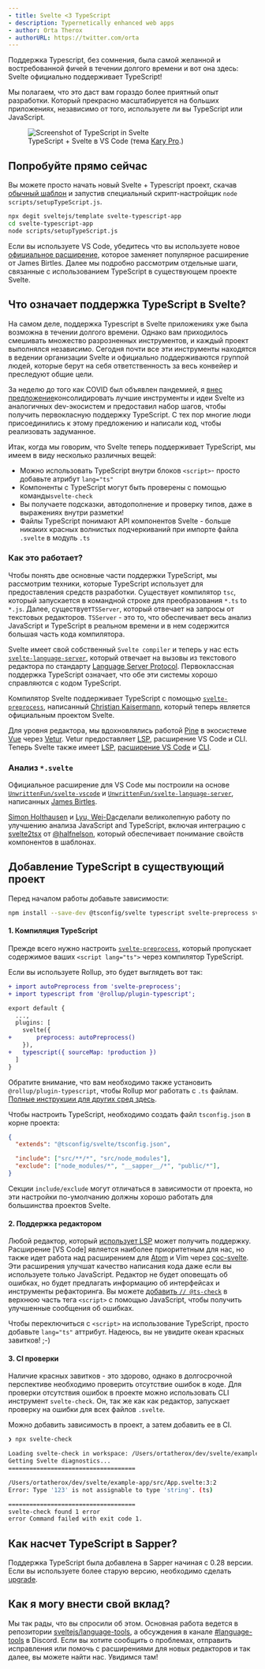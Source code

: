 ```yaml
---
- title: Svelte <3 TypeScript
- description: Typernetically enhanced web apps
- author: Orta Therox
- authorURL: https://twitter.com/orta
---
```


Поддержка Typescript, без сомнения, была самой желанной и востребованной фичей в течении долгого времени и вот она здесь: Svelte официально поддерживает TypeScript!

Мы полагаем, что это даст вам гораздо более приятный опыт разработки. Который прекрасно масштабируется на больших приложениях, независимо от того, используете ли вы TypeScript или JavaScript.

<figure>
	<img alt="Screenshot of TypeScript in Svelte" src="/media/svelte-ts.png">
	<figcaption>TypeScript + Svelte в VS Code (тема <a href="https://marketplace.visualstudio.com/items?itemName=karyfoundation.theme-karyfoundation-themes">Kary Pro</a>.)</figcaption>
</figure>


## Попробуйте прямо сейчас

Вы можете просто начать новый Svelte + Typescript проект, скачав [обычный шаблон](https://github.com/sveltejs/template) и запустив специальный скрипт-настройщик `node scripts/setupTypeScript.js`.

```bash
npx degit sveltejs/template svelte-typescript-app
cd svelte-typescript-app
node scripts/setupTypeScript.js
```

Если вы используете VS Code, убедитесь что вы используете новое [официальное расширение](https://marketplace.visualstudio.com/items?itemName=svelte.svelte-vscode), которое заменяет популярное расширение от James Birtles. Далее мы подробно рассмотрим отдельные шаги, связанные с использованием TypeScript в существующем проекте Svelte.

## Что означает поддержка TypeScript в Svelte?

На самом деле, поддержка Typescript в Svelte приложениях уже была возможна в течении долгого времени. Однако вам приходилось смешивать множество разрозненных инструментов, и каждый проект выполнялся независимо. Сегодня почти все эти инструменты находятся в ведении организации Svelte и официально поддерживаются группой людей, которые берут на себя ответственность за весь конвейер и преследуют общие цели.

За неделю до того как COVID был объявлен пандемией, я [внес предложение](https://github.com/sveltejs/svelte/issues/4518)консолидировать лучшие инструменты и идеи Svelte из аналогичных dev-экосистем и предоставил набор шагов, чтобы получить первокласную поддержку TypeScript. С тех пор многие люди присоединились к этому предложению и написали код, чтобы реализовать задуманное.

Итак, когда мы говорим, что Svelte теперь поддерживает TypeScript, мы имеем в виду несколько различных вещей:

* Можно использовать TypeScript внутри блоков `<script>`- просто добавьте атрибут `lang="ts"`
* Компоненты с TypeScript могут быть проверены с помощью команды`svelte-check`
* Вы получаете подсказки, автодополнение и проверку типов, даже в выражениях внутри разметки!
* Файлы TypeScript понимают API компонентов Svelte - больше никаких красных волнистых подчеркиваний при импорте файла `.svelte` в модуль `.ts`

### Как это работает?

Чтобы понять две основные части поддержки TypeScript, мы рассмотрим техники, которые TypeScript использует для предоставления средств разработки. Существует компилятор `tsc`, который запускается в командной строке для преобразования `*.ts` to `*.js`. Далее, существует`TSServer`, который отвечает на запросы от текстовых редакторов. `TSServer` - это то, что обеспечивает весь анализ JavaScript и TypeScript в реальном времени и в нем содержится большая часть кода компилятора.

Svelte имеет свой собственный `Svelte compiler` и теперь у нас есть [`svelte-language-server`](https://github.com/sveltejs/language-tools/tree/master/packages/language-server#svelte-language-server), который отвечает на вызовы из текстового редактора по стандарту [Language Server Protocol](https://microsoft.github.io//language-server-protocol/overviews/lsp/overview/). Первоклассная поддержка TypeScript означает, что обе эти системы хорошо справляются с кодом TypeScript.

Компилятор Svelte поддерживает TypeScript с помощью [`svelte-preprocess`](https://github.com/sveltejs/svelte-preprocess#svelte-preprocess), написанный [Christian Kaisermann](https://github.com/kaisermann), который теперь является официальным проектом Svelte.

Для уровня редактора, мы вдохновлялись работой [Pine](https://github.com/octref) в экосистеме [Vue](https://vuejs.org) через [Vetur](https://github.com/vuejs/vetur). Vetur предоставляет [LSP](https://github.com/vuejs/vetur/blob/master/server), расширение VS Code и CLI. Теперь Svelte также имеет [LSP](https://github.com/sveltejs/language-tools/blob/master/packages/language-server), [расширение VS Code](https://github.com/sveltejs/language-tools/blob/master/packages/svelte-vscode) и [CLI](https://github.com/sveltejs/language-tools/blob/master/packages/svelte-check).


### Анализ `*.svelte`

Официальное расширение для VS Code мы построили на основе [`UnwrittenFun/svelte-vscode`](https://github.com/UnwrittenFun/svelte-vscode) и [`UnwrittenFun/svelte-language-server`](https://github.com/UnwrittenFun/svelte-language-server/), написанных [James Birtles](https://github.com/UnwrittenFun).

[Simon Holthausen](https://github.com/dummdidumm) и [Lyu, Wei-Da](https://github.com/jasonlyu123)сделали великолепную работу по улучшению анализа JavaScript and TypeScript, включая интеграцию с [svelte2tsx](https://github.com/sveltejs/language-tools/tree/master/packages/svelte2tsx#svelte2tsx) от [@halfnelson](https://github.com/halfnelson), который обеспечивает понимание свойств компонентов в шаблонах.


## Добавление TypeScript в существующий проект

Перед началом работы добавьте зависимости:

```bash
npm install --save-dev @tsconfig/svelte typescript svelte-preprocess svelte-check
```

#### 1. Компиляция TypeScript

Прежде всего нужно настроить [`svelte-preprocess`](https://github.com/sveltejs/svelte-preprocess#svelte-preprocess), который пропускает содержимое ваших `<script lang="ts">` через компилятор TypeScript.

Если вы используете Rollup, это будет выглядеть вот так:

```diff
+ import autoPreprocess from 'svelte-preprocess';
+ import typescript from '@rollup/plugin-typescript';

export default {
  ...,
  plugins: [
    svelte({
+       preprocess: autoPreprocess()
    }),
+   typescript({ sourceMap: !production })
  ]
}
```
Обратите внимание, что вам необходимо также установить `@rollup/plugin-typescript`, чтобы Rollup мог работать с `.ts` файлам. [Полные инструкции для других сред здесь](https://github.com/sveltejs/svelte-preprocess#usage).

Чтобы настроить TypeScript, необходимо создать файл `tsconfig.json` в корне проекта:

```json
{
  "extends": "@tsconfig/svelte/tsconfig.json",

  "include": ["src/**/*", "src/node_modules"],
  "exclude": ["node_modules/*", "__sapper__/*", "public/*"],
}
```

Секции `include/exclude` могут отличаться в зависимости от проекта, но эти настройки по-умолчанию должны хорошо работать для большинства проектов Svelte.

#### 2. Поддержка редактором

Любой редактор, который [использует LSP](https://langserver.org/#implementations-client) может получить поддержку. Расширение [VS Code] является наиболее приоритетным для нас, но также идет работа над расширением для [Atom](https://github.com/sveltejs/language-tools/pull/160) и Vim через [coc-svelte](https://github.com/coc-extensions/coc-svelte).
Эти расширения улучшат качество написания кода даже если вы используете только JavaScript. Редактор не будет оповещать об ошибках, но будет предлагать информацию об интерфейсах и инструменты рефакторинга. Вы можете [добавить `// @ts-check`](https://www.staging-typescript.org/docs/handbook/intro-to-js-ts.html) в верхнюю часть тега `<script>` с помощью JavaScript, чтобы получить улучшенные сообщения об ошибках.

Чтобы переключиться с `<script>` на использование TypeScript, просто добавьте `lang="ts"` аттрибут. Надеюсь, вы не увидите океан красных завитков! ;-)

#### 3. CI проверки

Наличие красных завитков - это здорово, однако в долгосрочной перспективе необходимо проверить отсутствие ошибок в коде. Для проверки отсутствия ошибок в проекте можно использовать CLI инструмент `svelte-check`. Он, так же как как редактор, запускает проверку на ошибки для всех файлов `.svelte`.

Можно добавить зависимость в проект, а затем добавить ее в CI.

```bash
❯ npx svelte-check

Loading svelte-check in workspace: /Users/ortatherox/dev/svelte/example-app
Getting Svelte diagnostics...
====================================

/Users/ortatherox/dev/svelte/example-app/src/App.svelte:3:2
Error: Type '123' is not assignable to type 'string'. (ts)

====================================
svelte-check found 1 error
error Command failed with exit code 1.
```

## Как насчет TypeScript в Sapper?

Поддержка TypeScript была добавлена в Sapper начиная с 0.28 версии. Если вы используете более старую версию, необходимо сделать [upgrade](https://sapper.svelte.dev/migrating#0_27_to_0_28).

## Как я могу внести свой вклад?

Мы так рады, что вы спросили об этом. Основная работа ведется в репозитории [sveltejs/language-tools](https://github.com/sveltejs/language-tools), а обсуждения в канале [#language-tools](https://discord.gg/enV6v8K) в Discord. Если вы хотите сообщить о проблемах, отправить исправления или помочь с расширениями для новых редакторов и так далее, вы можете найти нас. Увидимся там!
